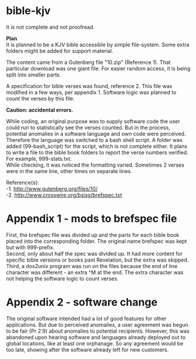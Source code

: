 # bible-kjv
It is not complete and not proofread.

**Plan**  
It is planned to be a KJV bible accessible by simple file-system. Some extra folders might be added for support material.  

The content came from a Gutenberg file "10.zip" (Reference 1). That particular download was one giant file. For easier random access, it is being split into smaller parts.   

A specification for bible verses was found, reference 2. This file was modified in a few ways, per appendix 1. Software logic was planned to count the verses by this file.

**Caution: accidental errors.**  

While coding, an original purpose was to supply software code the user could run to statistically see the verses counted. But in the process, potential anomalies in a software language and own code were perceived.
Therefore the language was switched to a bash shell script. A folder was added (99-bash_script) for the script, which is not complete either. It plans to write a file to the bible book folders to report the verse numbers verified. For example, 999-stats.txt.  
While checking, it was noticed the formatting varied. Sometimes 2 verses were in the same line, other times on separate lines.

Reference(s):  
-1. http://www.gutenberg.org/files/10/   
-2. http://www.crosswire.org/bsisg/brefspec.txt  


# Appendix 1 - mods to brefspec file
First, the brefspec file was divided up and the parts for each bible book placed into the corresponding folder. The original name brefspec was kept but with 999-prefix.  
Second, only about half the spec was divided up. It had more content for specific bible versions or books past Revelation, but the extra was skipped.  
Third, a dos2unix program was run on the files because the end of line character was different - an extra ^M at the end. The extra character was not helping the software logic to count verses.   

# Appendix 2 - software change
The original software intended had a lot of good features for other applications. But due to perceived anomalies, a user agreement was begun to be fair (Pr 2:9) about anomalies to potential recipients. However, this was abandoned upon hearing software and languages already deployed out to global locations, like at least one orphanage. So any agreement would be too late, showing after the software already left for new customers.  
